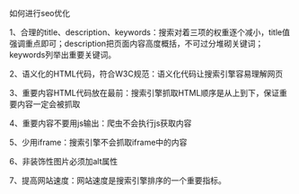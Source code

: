 如何进行seo优化

1、合理的title、description、keywords：搜索对着三项的权重逐个减小，title值强调重点即可；description把页面内容高度概括，不可过分堆砌关键词；keywords列举出重要关键词。

2、语义化的HTML代码，符合W3C规范：语义化代码让搜索引擎容易理解网页

3、重要内容HTML代码放在最前：搜索引擎抓取HTML顺序是从上到下，保证重要内容一定会被抓取

4、重要内容不要用js输出：爬虫不会执行js获取内容

5、少用iframe：搜索引擎不会抓取iframe中的内容

6、非装饰性图片必须加alt属性

7、提高网站速度：网站速度是搜索引擎排序的一个重要指标。



